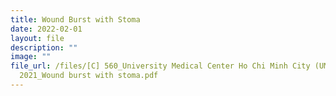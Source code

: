 ```yaml
---
title: Wound Burst with Stoma
date: 2022-02-01
layout: file
description: ""
image: ""
file_url: /files/[C] 560_University Medical Center Ho Chi Minh City (UMC)_SHM
  2021_Wound burst with stoma.pdf
---
```

